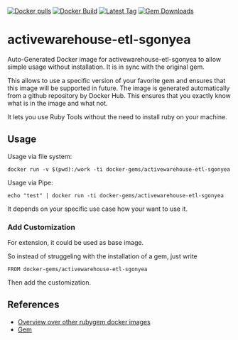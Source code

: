 [![Docker pulls](https://img.shields.io/docker/pulls/rubygem/activewarehouse-etl-sgonyea.svg)](https://hub.docker.com/r/rubygem/activewarehouse-etl-sgonyea/)
[![Docker Build](https://img.shields.io/docker/automated/rubygem/activewarehouse-etl-sgonyea.svg)](https://hub.docker.com/r/rubygem/activewarehouse-etl-sgonyea/)
[![Latest Tag](https://img.shields.io/github/tag/docker-rubygem/activewarehouse-etl-sgonyea.svg)](https://hub.docker.com/r/rubygem/activewarehouse-etl-sgonyea/)
[![Gem Downloads](https://img.shields.io/gem/dt/activewarehouse-etl-sgonyea.svg)](https://rubygems.org/gems/activewarehouse-etl-sgonyea/)
# activewarehouse-etl-sgonyea

Auto-Generated Docker image for activewarehouse-etl-sgonyea to allow simple usage without installation.
It is in sync with the original gem.

This allows to use a specific version of your favorite gem and ensures that this image will be supported in future.
The image is generated automatically from a github repository by Docker Hub.
This ensures that you exactly know what is in the image and what not.

It lets you use Ruby Tools without the need to install ruby on your machine.

## Usage

Usage via file system:

`docker run -v $(pwd):/work -ti docker-gems/activewarehouse-etl-sgonyea`

Usage via Pipe:

`echo "test" | docker run -ti docker-gems/activewarehouse-etl-sgonyea`

It depends on your specific use case how your want to use it.

### Add Customization

For extension, it could be used as base image.

So instead of struggeling with the installation of a gem, just write

`FROM docker-gems/activewarehouse-etl-sgonyea`

Then add the customization.

## References

 - [Overview over other rubygem docker images](https://github.com/thinkbot/docker-rubygem)
 - [Gem](https://rubygems.org/gems/activewarehouse-etl-sgonyea/)

